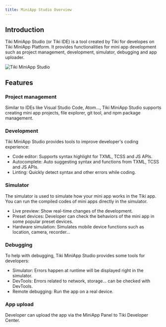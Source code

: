 ```yaml
---
title: MiniApp Studio Overview
---
```


## Introduction

Tiki MiniApp Studio (or Tiki IDE) is a tool created by Tiki for developes on Tiki MiniApp Platform. It provides functionalities for mini app development such as project management, development, simulator, debugging and app uploader.

![Tiki MiniApp Studio](https://salt.tikicdn.com/ts/upload/5d/fd/41/6f556e1d67a0d3f1d7da1dce7f230c52.jpg)

## Features

### Project management

Similar to IDEs like Visual Studio Code, Atom..., Tiki MiniApp Studio supports creating mini app projects, file explorer, git tool, and npm package management.

### Development

Tiki MiniApp Studio provides tools to improve developer's coding experience:

- Code editor: Supports syntax highlight for TXML, TCSS and JS APIs.
- Autocomplete: Auto suggesting syntax and functions from TXML, TCSS and JS APIs.
- Linting: Quickly detect syntax and other errors while coding.

### Simulator

The simulator is used to simulate how your mini app works in the Tiki app. You can run the compiled codes of mini apps directly in the simulator.

- Live preview: Show real-time changes of the development.
- Preset devices: Developer can check the behaviors of the mini app in some popular preset devices.
- Hardware simulation: Simulates mobile device functions such as location, camera, recorder...

### Debugging

To help with debugging, Tiki MiniApp Studio provides some tools for developers:

- Simulator: Errors happen at runtime will be displayed right in the simulator.
- DevTools: Errors related to network, storage... can be checked with DevTools.
- Remote debugging: Run the app on a real device.

### App upload

Developer can upload the app via the MiniApp Panel to Tiki Developer Center.
